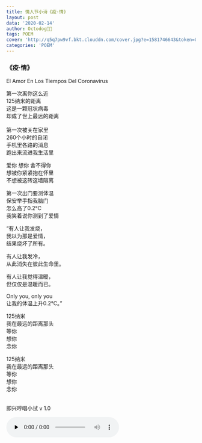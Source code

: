 ```yaml
---
title: 情人节小诗《疫·情》
layout: post
data: '2020-02-14'
author: Octodog🐙🐶
tags: POEM
cover: 'http://q5q7pw9vf.bkt.clouddn.com/cover.jpg?e=1581746643&token=UI8kK1rNt-0hUNEtfOe6HO3Z-nNisGOvT1ko0GW4:u1XYxRTexVDHGfbh-cBtnjTIsSM='
categories: 'POEM'
---
```


### 《疫·情》

El Amor En Los Tiempos Del Coronavirus


第一次离你这么近
<br/>
125纳米的距离<br/>
这是一颗冠状病毒<br/>
却成了世上最远的距离<br/>
<br/>
第一次被关在家里<br/>
260个小时的自闭<br/>
手机里各路的消息<br/>
跑出来流进我生活里
<br/>

爱你 想你 舍不得你<br/>
想被你紧紧抱在怀里<br/>
不想被这砖这墙隔离
<br/>

第一次出门要测体温<br/>
保安举手指我脑门<br/>
怎么高了0.2℃<br/>
我笑着说你测到了爱情
<br/>

“有人让我发烧，<br/>
我以为那是爱情，<br/>
结果烧坏了所有。
<br/>

有人让我发冷，<br/>
从此消失在彼此生命里。
<br/>

有人让我觉得温暖，<br/>
但仅仅是温暖而已。
<br/>

Only you, only you<br/>
让我的体温上升0.2℃。”
<br/>

125纳米<br/>
我在最远的距离那头<br/>
等你<br/>
想你<br/>
念你
<br/>

125纳米<br/>
我在最远的距离那头<br/>
等你<br/>
想你<br/>
念你

<br/> 即兴哼唱小试 v 1.0

<audio id="audio" controls="" preload="none">
<source id="mp3" src="http://q5q7pw9vf.bkt.clouddn.com/El%20Amor%20En%20Los%20Tiempos%20Del%20Coronavirus.m4a?e=1581746643&token=UI8kK1rNt-0hUNEtfOe6HO3Z-nNisGOvT1ko0GW4:UseTEWU_3Ze1Da5lj5X6xAHAmG4=">
</audio>
